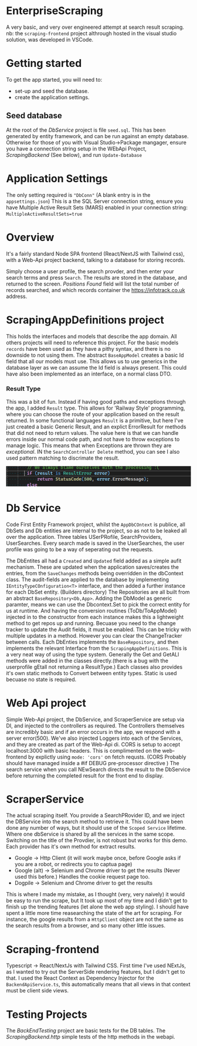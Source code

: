 # EnterpriseScraping

A very basic, and very over engineered attempt at search result scraping.
nb: the `scraping-frontend` project althrough hosted in the visual studio solution, was developed in VSCode.

# Getting started
To get the app started, you will need to:
* set-up and seed the database.
* create the application settings.

## Seed database
At the root of the _DbService_ project is file `seed.sql`. This has been generated by entity framework, and can be run against an empty database.
Otherwise for those of you with Visual Studio->Package mangager, ensure you have a connection string setup in the WEbApi Project, _ScrapingBackend_ (See below), and run `Update-Database`

# Application Settings
The only setting required is `"DbConn"` (A blank entry is in the `appsettings.json`)
This is a the SQL Server connection string, ensure you have Multiple Active Result Sets (MARS) enabled in your connection string:
`MultipleActiveResultSets=true `

# Overview

It's a fairly standard Node SPA frontend (React/NextJS with Tailwind css), with a Web-Api project backend, talking to a database for storing records.

Simply choose a user profile, the search provder, and then enter your search terms and press `Search`.
The results are stored in the database, and returned to the screen. _Positions Found_ field will list the total number of records searched, and which records container the https://infotrack.co.uk address.

# ScrapingAppDefinitions project
This holds the interfaces and models that describe the app domain.
All others projects will need to reference this project.
For the basic models `records` have been used as they have a pithy syntax, and there is no downside to not using them.
The abstract `BaseAppModel` creates a basic Id field that all our models must use.  This allows us to use generics in the database layer as we can assume the Id field is always present. This could have also been implemented as an interface, on  a normal class DTO.

### Result Type
This was a bit of fun. Instead if having good paths and exceptions through the app, I added `Result` type. This allows for 'Railway Style' programming, where you can choose the route of your application based on the result returned.
In some functional languages `Result` is a primitive, but here I've just created a basic Generic Result, and an explict ErrorResult for methods that did not need to return values.
The value here is that we can handle errors inside our normal code path, and not have to throw exceptions to manage logic. This means that when Exceptions are thrown they are *exceptional*. 
IN the `SearchController Delete` method, you can see I also used pattern matching to discrimate the result.

![alt text](image.png)

# Db Service
Code First Entity Framework project, whilst the `AppDbCOntext` is publice, all DbSets and Db entities are internal to the project, so as not to be leaked all over the application.
Three tables USerPRofile, SearchProviders, UserSearches.
Every search made is saved in the UserSearches, the user profile was going to be a way of seperating out the requests.

The DbEntites all had a `Created` and `Updated` field added as a simple aufit mechanism. These are updated when the application saves/creates the entries, from the `SaveChanges` methods being overridden in the dbContext class.
The audit-fields are applied to the database by implementing `IEntityTypeCOnfiguration<T>` interface, and then added a further instance for each DbSet entity. (Builders directory)
The Repositories are all built from an abstract `BaseRepository<Db,App>`. Adding the DbModel as generic paramter, means we can use the Dbcontext.Set<DbModel> to pick the correct entity for us at runtime.
And having the conversion routines (ToDb/ToAppModel) injected in to the constructor from each instance makes this a lightweight method to get repos up and running.
Becuase you need to the change tracker to update the Audit fields, it must be enabled. This can be tricky with multiple updates in a method. However you can clear the ChangeTracker between calls.
Each DbEnties implements the `BaseRepository`, and then implements the relevant Interface from the `ScrapingAppDefinitions`. This is a very neat way of using the type system. Generally the Get and GetALl methods were added in the classes directly.(there is a bug with the userprofile gEtall not returning a ResultType.)
Each classes also provides it's own static methods to Convert between entity types. Static is used becuase no state is required.

# Web Api project
Simple Web-Api project, the DbService, and ScraperService are setup via DI, and injected to the controllers as required.
The Controllers themselves are incredibly basic and if an error occurs in the app, we respond with a server error(500).
We've also injected Loggers into each of the Services, and they are created as part of the Web-Api di.
CORS is setup to accept localhost:3000 with basic headers. This is complimented on the web-frontend by explictly using `mode: 'cors'` on fetch requsts.
(CORS Probably should have managed inside a #if DEBUG pre-processor directive )
The search service when you call NEwSearch directs the result to the DbService before returning the completed result for the front end to display.

# ScraperService
The actual scraping itself.
You provide a SearchPRovider ID, and we inject the DBService into the search method to retrieve it. This could have been done any number of ways, but it should use of the `Scoped Service` lifetime. Where one dbService is shared by all the services in the same scope.
Switching on the title of the Provdier, is not robust but works for this demo.
Each provider has it's own method for extract results.
* Google -> Http Client (it will work maybe once, before Google asks if you are a robot, or redirects you to captua page)
* Google (alt) -> Selenium and Chrome driver to get the results (Never used this before.) Handles the cookie request page too.
* Dogpile -> Selenium and Chrome driver to get the results

This is where I made my mistake, as I thought (very, very naively) it would be easy to run the scrape, but It took up most of my time and I didn't get to finish up the trending features (let alone the web app styling). I should have spent a little more time reasearching the state of the art for scraping. For instance, the google results from a `HttpClient` object are not the same as the search results from a browser, and so many other little issues. 

# Scraping-frontend
Typescript -> React/NextJs with Tailwind CSS.
First time I've used NExtJs, as I wanted to try out the ServerSide rendering features, but I didn't get to that.
I used the React Context as Dependency Injector for the `BackendApiService.ts`, this automatically means that all views in that context must be client side views.


# Testing Projects
The *BackEndTesting* project are basic tests for the DB tables.
The *ScrapingBackend.http* simple tests of the http methods in the webapi.
